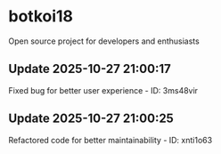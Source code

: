 # botkoi18
Open source project for developers and enthusiasts

## Update 2025-10-27 21:00:17
Fixed bug for better user experience - ID: 3ms48vir


## Update 2025-10-27 21:00:25
Refactored code for better maintainability - ID: xnti1o63


